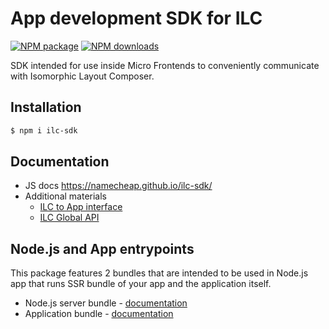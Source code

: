 # App development SDK for ILC
[![NPM package](https://badgen.net/npm/v/ilc-sdk?color=red&icon=npm&label=)](https://www.npmjs.com/package/ilc-sdk)
[![NPM downloads](https://badgen.net/npm/dt/ilc-sdk)](https://www.npmjs.com/package/ilc-sdk)

SDK intended for use inside Micro Frontends to conveniently communicate with Isomorphic Layout Composer.

## Installation

```bash
$ npm i ilc-sdk
```

## Documentation

* JS docs https://namecheap.github.io/ilc-sdk/
* Additional materials
    * [ILC to App interface](https://namecheap.github.io/ilc-sdk/pages/Pages/ilc_app_interface.html)
    * [ILC Global API](https://namecheap.github.io/ilc-sdk/pages/Pages/global_api.html)

## Node.js and App entrypoints

This package features 2 bundles that are intended to be used in Node.js app that runs SSR bundle of your app and
the application itself.

* Node.js server bundle - [documentation](https://namecheap.github.io/ilc-sdk/modules/server.html)
* Application bundle - [documentation](https://namecheap.github.io/ilc-sdk/modules/app.html)
